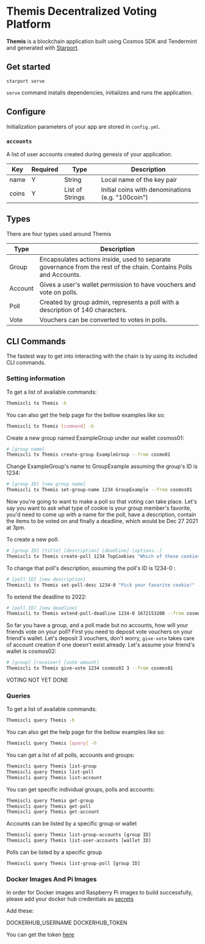 # Themis Decentralized Voting Platform

**Themis** is a blockchain application built using Cosmos SDK and Tendermint and generated with [Starport](https://github.com/tendermint/starport).

## Get started

```
starport serve
```

`serve` command installs dependencies, initializes and runs the application.

## Configure

Initialization parameters of your app are stored in `config.yml`.

### `accounts`

A list of user accounts created during genesis of your application.

| Key   | Required | Type            | Description                                       |
| ----- | -------- | --------------- | ------------------------------------------------- |
| name  | Y        | String          | Local name of the key pair                        |
| coins | Y        | List of Strings | Initial coins with denominations (e.g. "100coin") |

## Types
There are four types used around Themis

|  Type   | Description |
| ------- | ----------- |
| Group   | Encapsulates actions inside, used to separate governance from the rest of the chain. Contains Polls and Accounts. |
| Account | Gives a user's wallet permission to have vouchers and vote on polls. |
| Poll    | Created by group admin, represents a poll with a description of 140 characters. |
| Vote    | Vouchers can be converted to votes in polls. |

## CLI Commands

The fastest way to get into interacting with the chain is by using its included CLI commands.

### Setting information

To get a list of available commands:
```bash
Themiscli tx Themis -h
```

You can also get the help page for the bellow examples like so:
```bash
Themiscli tx Themis [command] -h
```

Create a new group named ExampleGroup under our wallet cosmos01:
```bash
# [group name]
Themiscli tx Themis create-group ExampleGroup --from cosmo01
```

Change ExampleGroup's name to GroupExample assuming the group's ID is 1234:
```bash
# [group ID] [new group name]
Themiscli tx Themis set-group-name 1234 GroupExample --from cosmos01
```

Now you're going to want to make a poll so that voting can take place. Let's say you want to ask what type of cookie is
your group member's favorite, you'd need to come up with a name for the poll, have a description, contain the items to
be voted on and finally a deadline, which would be Dec 27 2021 at 3pm.

To create a new poll:
```bash
# [group ID] [title] [description] [deadline] [options..]
Themiscli tx Themis create-poll 1234 TopCookies "Which of these cookies do you think is the best?" 1640617200 "Chocolate Chip" "Macadamia Nut" "Plain Dough" --from cosmos01
```

To change that poll's description, assuming the poll's ID is 1234-0 :
```bash
# [poll ID] [new description]
Themiscli tx Themis set-poll-desc 1234-0 "Pick your favorite cookie!" --from cosmos01
```

To extend the deadline to 2022:
```bash
# [poll ID] [new deadline]
Themiscli tx Themis extend-poll-deadline 1234-0 1672153200 --from cosmos01
```

So far you have a group, and a poll made but no accounts, how will your friends vote on your poll? First you need to
deposit vote vouchers on your friend's wallet. Let's deposit 3 vouchers, don't worry, `give-vote` takes care of account creation if one doesn't
exist already. Let's assume your friend's wallet is cosmos02:
```bash
# [group] [receiver] [vote amount]
Themiscli tx Themis give-vote 1234 cosmos02 3 --from cosmos01
```

VOTING NOT YET DONE

### Queries

To get a list of available commands:
```bash
Themiscli query Themis -h
```

You can also get the help page for the bellow examples like so:
```bash
Themiscli query Themis [query] -h
```

You can get a list of all polls, accounts and groups:
```bash
Themiscli query Themis list-group
Themiscli query Themis list-poll
Themiscli query Themis list-account
```

You can get specific individual groups, polls and accounts:
```bash
Themiscli query Themis get-group
Themiscli query Themis get-poll
Themiscli query Themis get-account
```

Accounts can be listed by a specific group or wallet
```bash
Themiscli query Themis list-group-accounts [group ID]
Themiscli query Themis list-user-accounts [wallet ID]
```

Polls can be listed by a specific group
```bash
Themiscli query Themis list-group-poll [group ID]
```

### Docker Images And Pi Images

In order for Docker images and Raspberry Pi images to build successfully, please add your docker hub credentials as [secrets](https://github.com/uprm-inso-4101-2020-2021-s2/Themis/settings/secrets/actions)

Add these:

DOCKERHUB_USERNAME
DOCKERHUB_TOKEN

You can get the token [here](https://hub.docker.com/settings/security)